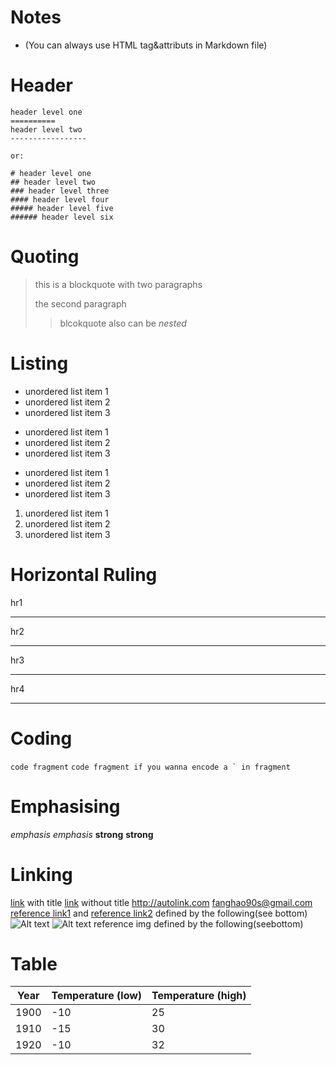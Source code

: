 # Notes
- (You can always use HTML tag&attributs in Markdown file)

# Header

```
header level one
==========
header level two
-----------------

or:

# header level one
## header level two
### header level three
#### header level four
##### header level five
###### header level six
```

# Quoting

> this is a blockquote with two paragraphs
>
> the second paragraph
>> blcokquote also can be *nested*

# Listing

* unordered list item 1
* unordered list item 2
* unordered list item 3
+ unordered list item 1
+ unordered list item 2
+ unordered list item 3
- unordered list item 1
- unordered list item 2
- unordered list item 3

1. unordered list item 1
2. unordered list item 2
3. unordered list item 3

# Horizontal Ruling

hr1
* * *
hr2
***
hr3
*****
hr4
- - -

# Coding

`code fragment`
``code fragment if you wanna encode a ` in fragment``

# Emphasising

*emphasis*
_emphasis_
**strong**
__strong__

# Linking

[link](http://sample.com/ "Title") with title
[link](http://sample.com/) without title
<http://autolink.com>
<fanghao90s@gmail.com>
[reference link1][num1] and [reference link2][num2] defined by the following(see bottom)
![Alt text](/path/to/img.jpg "Optional title")
![Alt text][id] reference img defined by the following(seebottom)

# Table

| Year | Temperature (low) | Temperature (high) |
| ---- | ----------------- | -------------------|
| 1900 |               -10 |                 25 |
| 1910 |               -15 |                 30 |
| 1920 |               -10 |                 32 |


[num1]: http://sample1.com/ 		"reference link1"
[num2]: http://sample2.com/ 		"reference link2"
[id]: url/to/img "Optional title attribute"
